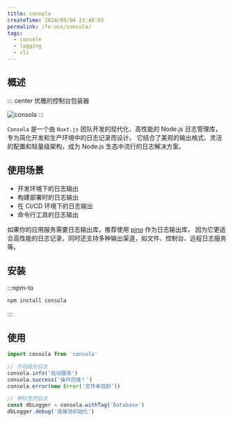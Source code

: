 ```yaml
---
title: consola
createTime: 2024/05/04 23:48:03
permalink: /fe-oss/consola/
tags:
  - console
  - logging
  - cli
---
```


<Badge text="NodeJS" /> <Badge text="Browsers" />

<RepoCard repo="unjs/consola" />

## 概述

::: center
优雅的控制台包装器

![consola](https://github.com/unjs/consola/assets/904724/0e511ee6-2543-43ab-9eda-152f07134d94)
:::

`Consola` 是一个由 `Nuxt.js` 团队开发的现代化、高性能的 Node.js 日志管理库，专为简化开发和生产环境中的日志记录而设计。
它结合了美观的输出格式、灵活的配置和轻量级架构，成为 Node.js 生态中流行的日志解决方案。

## 使用场景

- 开发环境下的日志输出
- 构建部署时的日志输出
- 在 CI/CD 环境下的日志输出
- 命令行工具的日志输出

如果你的应用服务需要日志输出库，推荐使用 [pino](./pino.md) 作为日志输出库，
因为它更适合高性能的日志记录，同时还支持多种输出渠道，如文件、控制台、远程日志服务等。

## 安装

:::npm-to

```sh
npm install consola
```

:::

## 使用

```ts
import consola from 'consola'

// 不同级别日志
consola.info('启动服务')
consola.success('操作完成！')
consola.error(new Error('文件未找到'))

// 带标签的日志
const dbLogger = consola.withTag('Database')
dbLogger.debug('连接池初始化')
```
